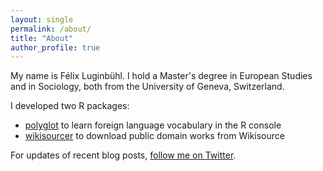 ```yaml
---
layout: single
permalink: /about/
title: "About"
author_profile: true
---
```


My name is Félix Luginbühl. I hold a Master's degree in European Studies and in Sociology, both from the University of Geneva, Switzerland.

I developed two R packages:

- [polyglot](https://lgnbhl.github.io/polyglot) to learn foreign language vocabulary in the R console 
- [wikisourcer](https://lgnbhl.github.io/wikisourcer) to download public domain works from Wikisource

For updates of recent blog posts, [follow me on Twitter](https://twitter.com/lgnbhl).
